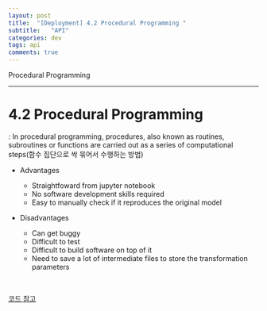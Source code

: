 ```yaml
---
layout: post
title:  "[Deployment] 4.2 Procedural Programming "
subtitle:   "API"
categories: dev
tags: api
comments: true
---
```


Procedural Programming 

---

# 4.2 Procedural Programming 
: In procedural programming, procedures, also known as routines, subroutines or functions are carried out as a series of computational steps(함수 집단으로 싹 묶어서 수행하는 방법)

- Advantages
    - Straightfoward from jupyter notebook
    - No software development skills required
    - Easy to manually check if it reproduces the original model

- Disadvantages
    - Can get buggy
    - Difficult to test
    - Difficult to build software on top of it
    - Need to save a lot of intermediate files to store the transformation parameters

<br>

[코드 참고](https://github.com/statssy/statssy.github.io/tree/master/study/udemy/DMLM_CH4_Production_Code)